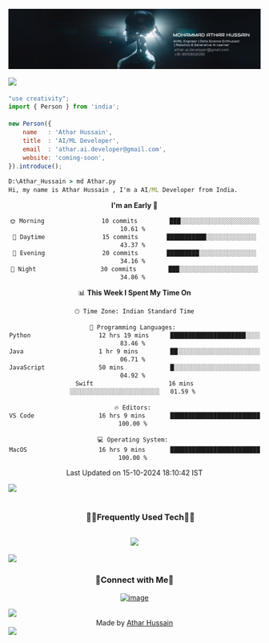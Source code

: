 ![logo](https://github.com/AtharHussain-Ai/AtharHussain-Ai/blob/main/banner.jpg)
<!--
- !! Thank you for keeping this sign !!
- Original Creation by Deri Kurniawan (Deri-Kurniawan)
- Github Repository: https://github.com/Deri-Kurniawan/Deri-Kurniawan
- ⭐ Don't forget to give a star ⭐
-->

<!--x axis divider-->
<img src="/assets/images/horizontal-divider-gradient.gif">

```js
"use creativity";
import { Person } from 'india';

new Person({
    name   : 'Athar Hussain',
    title  : 'AI/ML Developer',
    email  : 'athar.ai.developer@gmail.com',
    website: 'coming-soon',
}).introduce();
```

```cmd
D:\Athar_Hussain > md Athar.py
Hi, my name is Athar Hussain , I'm a AI/ML Developer from India.
```

<div align="center">

<!--START_SECTION:waka-->
**I'm an Early 🐤** 

```text
🌞 Morning                10 commits         ███░░░░░░░░░░░░░░░░░░░░░░   10.61 % 
🌆 Daytime                15 commits        ███████████░░░░░░░░░░░░░░   43.37 % 
🌃 Evening                20 commits        █████████░░░░░░░░░░░░░░░░   34.16 % 
🌙 Night                  30 commits         ███░░░░░░░░░░░░░░░░░░░░░░   34.86 % 
```


📊 **This Week I Spent My Time On** 

```text
🕑︎ Time Zone: Indian Standard Time

💬 Programming Languages: 
Python                   12 hrs 19 mins      █████████████████████░░░░   83.46 % 
Java                     1 hr 9 mins         ██░░░░░░░░░░░░░░░░░░░░░░░   06.71 % 
JavaScript               50 mins             █░░░░░░░░░░░░░░░░░░░░░░░░   04.92 % 
Swift                     16 mins             ░░░░░░░░░░░░░░░░░░░░░░░░░   01.59 % 

🔥 Editors: 
VS Code                  16 hrs 9 mins       █████████████████████████   100.00 % 

💻 Operating System: 
MacOS                    16 hrs 9 mins       █████████████████████████   100.00 % 
```


 Last Updated on 15-10-2024 18:10:42 IST
<!--END_SECTION:waka-->
  
</div>

<!--x axis divider-->
<img src="/assets/images/horizontal-divider-gradient.gif">

<!--h1 without bottom border-->
<div id="user-content-toc">
  <ul align="center">
    <summary><h3 style="display: inline-block">🧑‍💻Frequently Used Tech🧑‍💻</h3></summary>
  </ul>
</div>
<!--tech stack icons-->
<p align="center">
<a href="https://skillicons.dev">
<img src="https://skillicons.dev/icons?i=python,tensorflow,css,docker,js,mysql,notion,opencv,swift,vscode,xd,java,html,github,git,photoshop,ai,flask&perline=3" />
</a>
</p>

<!--x axis divider-->
<img src="/assets/images/horizontal-divider-gradient.gif">

<h3 align="center">🤝Connect with Me🤝</h3>
<div align="center">

[![image](https://img.shields.io/badge/LinkedIn-0077B5?style=for-the-badge&logo=linkedin&logoColor=white)](https://www.linkedin.com/in/mohammad-athar-hussain-7a589a327/)

  
</div>

<!--x axis divider-->
<img src="/assets/images/horizontal-divider-gradient.gif">
<div align="center">
    Made by <a href="https://github.com/AtharHussain-Ai?tab=repositories" target="_blank">Athar Hussain</a>
</div>

<!--x axis divider-->
<img src="/assets/images/horizontal-divider-gradient.gif">
